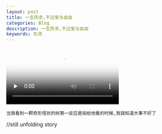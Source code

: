 ```yaml
---
layout: post
title: 一生所求,不过爱与自由
categories: Blog
description: 一生所求,不过爱与自由
keywords: 东流
---
```



<video id="video" controls="" preload="none" poster="http://media.w3.org/2010/05/sintel/poster.png">
      <source id="mp4" src="http://media.w3.org/2010/05/sintel/trailer.mp4" type="video/mp4">
      <source id="webm" src="http://media.w3.org/2010/05/sintel/trailer.webm" type="video/webm">
      <source id="ogv" src="http://media.w3.org/2010/05/sintel/trailer.ogv" type="video/ogg">
      <p>Your user agent does not support the HTML5 Video element.</p>
    </video>



```
当我看到一颗奇形怪状的树第一反应是拍给他看的时候,我就知道大事不好了

```

//still unfolding story
